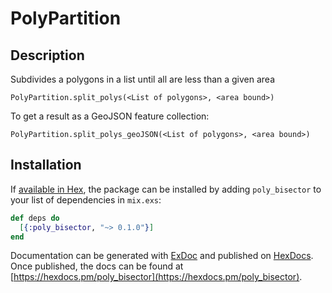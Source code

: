 # PolyPartition

## Description

Subdivides a polygons in a list until all are less than a given area

`PolyPartition.split_polys(<List of polygons>, <area bound>)`

To get a result as a  GeoJSON feature collection:

`PolyPartition.split_polys_geoJSON(<List of polygons>, <area bound>)`


## Installation

If [available in Hex](https://hex.pm/docs/publish), the package can be installed
by adding `poly_bisector` to your list of dependencies in `mix.exs`:

```elixir
def deps do
  [{:poly_bisector, "~> 0.1.0"}]
end
```

Documentation can be generated with [ExDoc](https://github.com/elixir-lang/ex_doc)
and published on [HexDocs](https://hexdocs.pm). Once published, the docs can
be found at [https://hexdocs.pm/poly_bisector](https://hexdocs.pm/poly_bisector).

